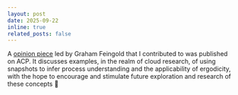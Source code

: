 ```yaml
---
layout: post
date: 2025-09-22
inline: true
related_posts: false
---
```


A [opinion piece](https://acp.copernicus.org/articles/25/10869/2025/) led by Graham Feingold that I contributed to was published on ACP. It discusses examples, in the realm of cloud research, of using snapshots to infer process understanding and the applicability of ergodicity, with the hope to encourage and stimulate future exploration and research of these concepts :page_with_curl: 
